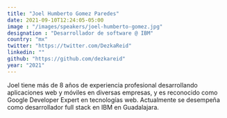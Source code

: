 ```yaml
---
title: "Joel Humberto Gomez Paredes"
date: 2021-09-10T12:24:05-05:00
image : "/images/speakers/joel-humberto-gomez.jpg"
designation : "Desarrollador de software @ IBM"
country: "mx"
twitter: "https://twitter.com/DezkaReid"
linkedin: ""
github: "https://github.com/dezkareid"
year: "2021"
---
```


Joel tiene más de 8 años de experiencia profesional desarrollando aplicaciones web y móviles en diversas empresas, y es reconocido como Google Developer Expert en tecnologías web. Actualmente se desempeña como desarrollador full stack en IBM en Guadalajara. 
